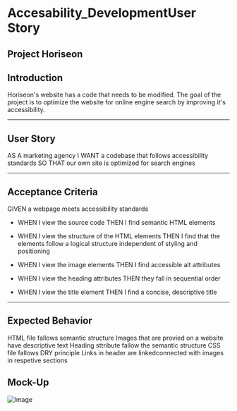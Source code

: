 # Accesability_DevelopmentUser Story

## Project Horiseon


## Introduction  

Horiseon's website has a code that needs to be modified.  The goal of the project is to optimize the website for online engine search by improving it's accessibility.

--- 
## User Story 

AS A marketing agency
I WANT a codebase that follows accessibility standards
SO THAT our own site is optimized for search engines



---
## Acceptance Criteria

GIVEN a webpage meets accessibility standards

- WHEN I view the source code
THEN I find semantic HTML elements

- WHEN I view the structure of the HTML elements
THEN I find that the elements follow a logical structure independent of styling and positioning

- WHEN I view the image elements
THEN I find accessible alt attributes

- WHEN I view the heading attributes
THEN they fall in sequential order

- WHEN I view the title element
THEN I find a concise, descriptive title
---

## Expected Behavior
HTML file fallows semantic structure
Images that are provied on a website have descriptive text
Heading sttribute fallow the semantic structure
CSS file fallows DRY principle
Links in header are linkedconnected with images in respetive sections

## Mock-Up 
![Image](https://user-images.githubusercontent.com/106194588/172522965-7ee44602-e974-4ffc-9d24-ab97624de131.png)


